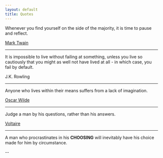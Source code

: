 ```yaml
---
layout: default
title: Quotes
---
```



Whenever you find yourself on the side of the majority, it is time to pause and reflect.

[Mark Twain](http://www.cmgww.com/historic/twain/about/bio.htm)

---


It is impossible to live without failing at something, unless you live so cautiously that you might as well not have lived at all - in which case, you fail by default.

J.K. Rowling

---

Anyone who lives within their means suffers from a lack of imagination.


[Oscar Wilde](http://www.cmgww.com/historic/wilde/)

---

Judge a man by his questions, rather than his answers.


[Voltaire](https://en.wikipedia.org/wiki/Voltaire)


---

A man who procrastinates in his **CHOOSING** will inevitably have his choice made for him by circumstance.

--


